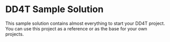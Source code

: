 DD4T Sample Solution
============================
This sample solution contains almost everything to start your DD4T project. You can use this project as a reference or as the base for your own projects. 